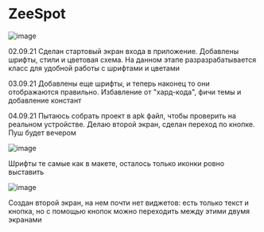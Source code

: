 # ZeeSpot
![image](https://user-images.githubusercontent.com/78436831/131809439-c0603bc2-a131-4a57-b3f7-b733f533b606.png)

02.09.21 Сделан стартовый экран входа в приложение. Добавлены шрифты, стили и цветовая схема. На данном этапе разразрабатывается класс для удобной работы с шрифтами и цветами

03.09.21 Добавлены еще шрифты, и теперь наконец то они отображаются правильно. Избавление от "хард-кода", фичи темы и добавление констант

04.09.21 Пытаюсь собрать проект в apk файл, чтобы проверить на реальном устройстве. Делаю второй экран, сделан переход по кнопке. Пуш будет вечером

![image](https://user-images.githubusercontent.com/78436831/132138398-c871a284-3931-4125-a26a-4d5324163bb7.png)

Шрифты те самые как в макете, осталось только иконки ровно выставить

![image](https://user-images.githubusercontent.com/78436831/132138403-7aa4cc94-39aa-4ed8-9c23-a843637373b0.png)

Создан второй экран, на нем почти нет виджетов: есть только текст и кнопка, но с помощью кнопок можно переходить между этими двумя экранами
